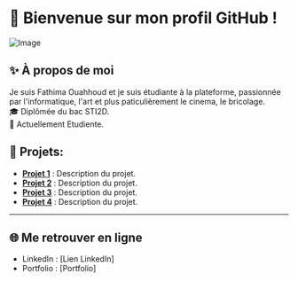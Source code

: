 # 👋 Bienvenue sur mon profil GitHub !
![Image](https://github.com/user-attachments/assets/15f9f209-58cc-4eeb-8667-ef5dd7ceb619)
## ✨ À propos de moi
Je suis Fathima Ouahhoud et je suis étudiante à la plateforme, passionnée par l'informatique, l'art et plus paticulièrement le cinema, le bricolage.  
🎓 Diplômée du bac STI2D.  
💼 Actuellement Etudiente.


## 📂 Projets:
- [**Projet 1**](lien) : Description du projet.  
- [**Projet 2**](lien) : Description du projet.  
- [**Projet 3**](lien) : Description du projet.  
- [**Projet 4**](lien) : Description du projet.  

---

## 🌐 Me retrouver en ligne
- LinkedIn : [Lien LinkedIn]
- Portfolio : [Portfolio]


